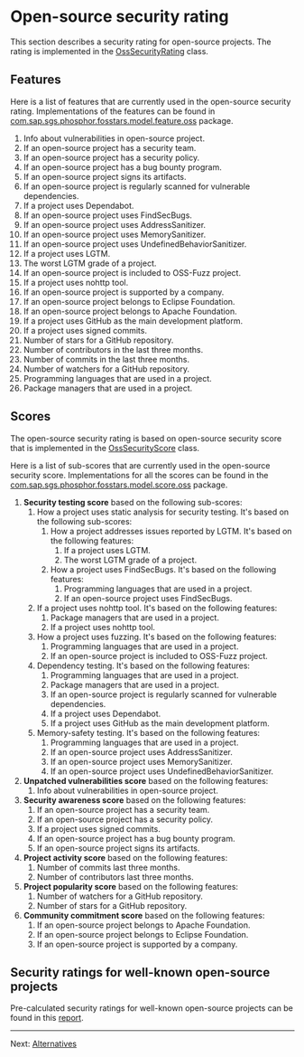# Open-source security rating

This section describes a security rating for open-source projects.
The rating is implemented in the [OssSecurityRating](https://github.com/SAP/fosstars-rating-core/blob/master/src/main/java/com/sap/sgs/phosphor/fosstars/model/rating/oss/OssSecurityRating.java) class.

## Features

Here is a list of features that are currently used in the open-source security rating.
Implementations of the features can be found in
[com.sap.sgs.phosphor.fosstars.model.feature.oss](https://github.com/SAP/fosstars-rating-core/blob/master/src/main/java/com/sap/sgs/phosphor/fosstars/model/feature/oss) package.

1.  Info about vulnerabilities in open-source project.
1.  If an open-source project has a security team.
1.  If an open-source project has a security policy.
1.  If an open-source project has a bug bounty program.
1.  If an open-source project signs its artifacts.
1.  If an open-source project is regularly scanned for vulnerable dependencies.
1.  If a project uses Dependabot.
1.  If an open-source project uses FindSecBugs.
1.  If an open-source project uses AddressSanitizer.
1.  If an open-source project uses MemorySanitizer.
1.  If an open-source project uses UndefinedBehaviorSanitizer.
1.  If a project uses LGTM.
1.  The worst LGTM grade of a project.
1.  If an open-source project is included to OSS-Fuzz project.
1.  If a project uses nohttp tool.
1.  If an open-source project is supported by a company.
1.  If an open-source project belongs to Eclipse Foundation.
1.  If an open-source project belongs to Apache Foundation.
1.  If a project uses GitHub as the main development platform.
1.  If a project uses signed commits.
1.  Number of stars for a GitHub repository.
1.  Number of contributors in the last three months.
1.  Number of commits in the last three months.
1.  Number of watchers for a GitHub repository.
1.  Programming languages that are used in a project.
1.  Package managers that are used in a project.

## Scores

The open-source security rating is based on open-source security score
that is implemented in the [OssSecurityScore](https://github.com/SAP/fosstars-rating-core/blob/master/src/main/java/com/sap/sgs/phosphor/fosstars/model/score/oss/OssSecurityScore.java) class.

Here is a list of sub-scores that are currently used in the open-source security score.
Implementations for all the scores can be found in the [com.sap.sgs.phosphor.fosstars.model.score.oss](https://github.com/SAP/fosstars-rating-core/blob/master/src/main/java/com/sap/sgs/phosphor/fosstars/model/score/oss) package.

1.  **Security testing score** based on the following sub-scores:
    1.  How a project uses static analysis for security testing. It's based on the following sub-scores:
        1.  How a project addresses issues reported by LGTM. It's based on the following features:
            1.  If a project uses LGTM.
            1.  The worst LGTM grade of a project.
        1.  How a project uses FindSecBugs. It's based on the following features:
            1.  Programming languages that are used in a project.
            1.  If an open-source project uses FindSecBugs.
    1.  If a project uses nohttp tool. It's based on the following features:
        1.  Package managers that are used in a project.
        1.  If a project uses nohttp tool.
    1.  How a project uses fuzzing. It's based on the following features:
        1.  Programming languages that are used in a project.
        1.  If an open-source project is included to OSS-Fuzz project.
    1.  Dependency testing. It's based on the following features:
        1.  Programming languages that are used in a project.
        1.  Package managers that are used in a project.
        1.  If an open-source project is regularly scanned for vulnerable dependencies.
        1.  If a project uses Dependabot.
        1.  If a project uses GitHub as the main development platform.
    1.  Memory-safety testing. It's based on the following features:
        1.  Programming languages that are used in a project.
        1.  If an open-source project uses AddressSanitizer.
        1.  If an open-source project uses MemorySanitizer.
        1.  If an open-source project uses UndefinedBehaviorSanitizer.
1.  **Unpatched vulnerabilities score** based on the following features:
    1.  Info about vulnerabilities in open-source project.
1.  **Security awareness score** based on the following features:
    1.  If an open-source project has a security team.
    1.  If an open-source project has a security policy.
    1.  If a project uses signed commits.
    1.  If an open-source project has a bug bounty program.
    1.  If an open-source project signs its artifacts.
1.  **Project activity score** based on the following features:
    1.  Number of commits last three months.
    1.  Number of contributors last three months.
1.  **Project popularity score** based on the following features:
    1.  Number of watchers for a GitHub repository.
    1.  Number of stars for a GitHub repository.
1.  **Community commitment score** based on the following features:
    1.  If an open-source project belongs to Apache Foundation.
    1.  If an open-source project belongs to Eclipse Foundation.
    1.  If an open-source project is supported by a company.

## Security ratings for well-known open-source projects

Pre-calculated security ratings for well-known open-source projects can be found
in this [report](oss/security).

---

Next: [Alternatives](alternatives.md)
